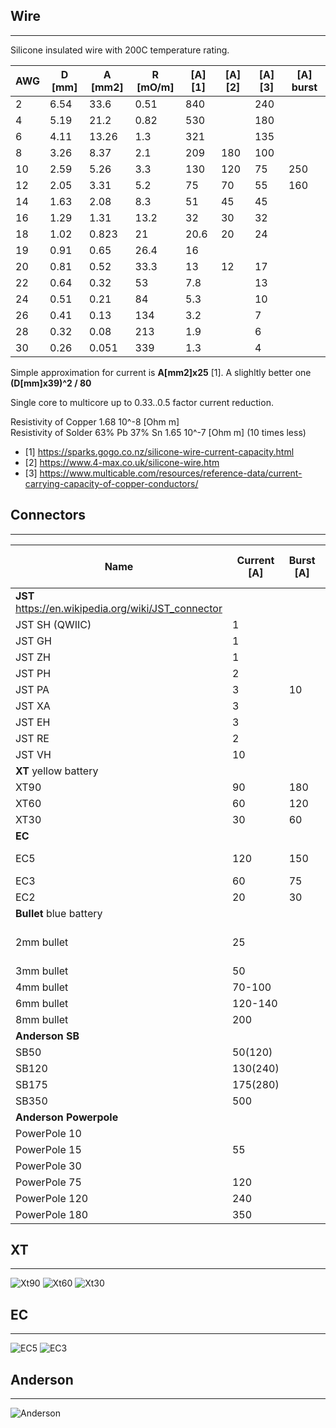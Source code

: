 ## Wire
---
Silicone insulated wire with 200C temperature rating.

| AWG | D [mm] | A [mm2]| R [mO/m]| [A] [1] | [A] [2] | [A] [3]  | [A] burst |
|---|-----|-----|-----|-----|----|----|-----|
| 2 | 6.54| 33.6| 0.51|  840|    | 240|
| 4 | 5.19| 21.2| 0.82|  530|    | 180|
| 6 | 4.11| 13.26| 1.3|  321|    | 135|
| 8 | 3.26| 8.37|  2.1|  209| 180| 100|  
| 10| 2.59| 5.26|  3.3|  130| 120|  75| 250|
| 12| 2.05| 3.31|  5.2|   75|  70|  55| 160|
| 14| 1.63| 2.08|  8.3|   51|  45|  45|
| 16| 1.29| 1.31| 13.2|   32|  30|  32|
| 18| 1.02| 0.823|  21| 20.6|  20|  24|
| 19| 0.91| 0.65| 26.4|   16|    |    |
| 20| 0.81| 0.52| 33.3|   13|  12|  17|
| 22| 0.64| 0.32|  53 |  7.8|    |  13|
| 24| 0.51| 0.21|  84 |  5.3|    |  10|
| 26| 0.41| 0.13| 134 |  3.2|    |   7|
| 28| 0.32| 0.08| 213 |  1.9|    |   6|
| 30| 0.26| 0.051|339 |  1.3|    |   4|

Simple approximation for current is **A[mm2]x25** [1].  A slighltly better one **(D[mm]x39)^2 / 80**

Single core to multicore up to 0.33..0.5 factor current reduction.  

Resistivity of Copper 1.68 10^-8  [Ohm m]  
Resistivity of Solder 63% Pb 37% Sn 1.65 10^-7 [Ohm m] (10 times less)  

* [1] https://sparks.gogo.co.nz/silicone-wire-current-capacity.html
* [2] https://www.4-max.co.uk/silicone-wire.htm
* [3] https://www.multicable.com/resources/reference-data/current-carrying-capacity-of-copper-conductors/

## Connectors 
-----
| Name  | Current [A]| Burst [A] | Connector Diameter [mm] | Wire Cup [AWG] / [mm] | Max Voltage |
|-------|---------|-------|--------------------|--------------|---|
| **JST** https://en.wikipedia.org/wiki/JST_connector
| JST SH (QWIIC)| 1 |   | 1mm pitch | 32-28 | 50V
| JST GH| 1 |   | 1.25 | 30-26 | 50V
| JST ZH| 1 |   | 1.5 | 32-26 | 50V
| JST PH| 2 |   | 2 | 32-24 | 100V
| JST PA| 3 | 10  | 2 | 32-24 | 250V
| JST XA| 3 |   | 2.5 | 32-24 | 250V
| JST EH| 3 |   | 2.5 | 32-24 | 250V
| JST RE| 2 |   | 2.54 | 32-24 | 250V
| JST VH| 10 |  | 3.96 | 32-24 | 250V
| **XT** yellow battery
| XT90  | 90  | 180 | 4.5 | 8/8mm | 500V
| XT60  | 60  | 120 | 3.5 | 12/3mm | 500V
| XT30  | 30  | 60  | 2 | 16/1.5mm | 500V
| **EC**
| EC5   | 120 | 150 | 5 |  8-10 / 4.77mm |
| EC3   | 60  | 75  | 3.5| 12/3.5mm |
| EC2   | 20  | 30  | | 16 
| **Bullet** blue battery
| 2mm bullet | 25 | | 2 | 20 | depends on molding, shrinktubing
| 3mm bullet | 50 | | 3 | 18 | up to 600V
| 4mm bullet | 70-100  | | 4 | 13-16 |
| 6mm bullet | 120-140 | | 6 | 10 |
| 8mm bullet | 200 | | 8 | 4 |
| **Anderson SB** 
| SB50  | 50(120) | | | 1-6 | 600V
| SB120 | 130(240) | | | 10-1 | 600V
| SB175 | 175(280) | | | 12-0/1 |  600V
| SB350 | 500 | | | | |  600V
| **Anderson Powerpole**
| PowerPole 10 | | | |14-16 |
| PowerPole 15 | 55 | | |10-20 |
| PowerPole 30 | | | | 10 |
| PowerPole 75 | 120 | | | 6-16 | 
| PowerPole 120 | 240 | | | 8 |
| PowerPole 180 | 350 | | | 3/0 |

## **XT**
----

![Xt90](xt90.jpg)
![Xt60](xt60.jpg)
![Xt30](xt30.jpg)
## **EC**
----

![EC5](EC5.jpg)
![EC3](ec3.jpg)

## **Anderson**
----
![Anderson](Anderson-SB-Plug-Sizes.jpg)
